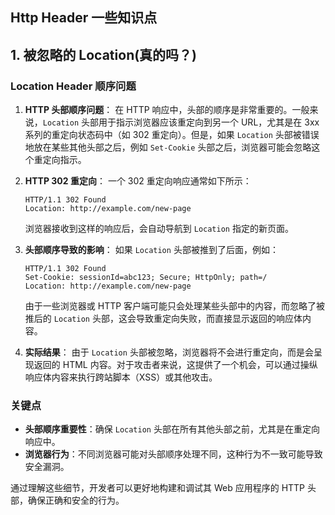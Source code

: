 ## Http Header 一些知识点

## 1. 被忽略的 Location(真的吗？)

### Location Header 顺序问题

1.  **HTTP 头部顺序问题**： 在 HTTP 响应中，头部的顺序是非常重要的。一般来说，`Location` 头部用于指示浏览器应该重定向到另一个 URL，尤其是在 3xx 系列的重定向状态码中（如 302 重定向）。但是，如果 `Location` 头部被错误地放在某些其他头部之后，例如 `Set-Cookie` 头部之后，浏览器可能会忽略这个重定向指示。
    
2.  **HTTP 302 重定向**： 一个 302 重定向响应通常如下所示：
    
    ```http
    HTTP/1.1 302 Found
    Location: http://example.com/new-page
    ```
    
    浏览器接收到这样的响应后，会自动导航到 `Location` 指定的新页面。
    
3.  **头部顺序导致的影响**： 如果 `Location` 头部被推到了后面，例如：
    
    ```http
    HTTP/1.1 302 Found
    Set-Cookie: sessionId=abc123; Secure; HttpOnly; path=/
    Location: http://example.com/new-page
    ```
    
    由于一些浏览器或 HTTP 客户端可能只会处理某些头部中的内容，而忽略了被推后的 `Location` 头部，这会导致重定向失败，而直接显示返回的响应体内容。
    
4.  **实际结果**： 由于 `Location` 头部被忽略，浏览器将不会进行重定向，而是会呈现返回的 HTML 内容。对于攻击者来说，这提供了一个机会，可以通过操纵响应体内容来执行跨站脚本（XSS）或其他攻击。
    

### 关键点

-   **头部顺序重要性**：确保 `Location` 头部在所有其他头部之前，尤其是在重定向响应中。
-   **浏览器行为**：不同浏览器可能对头部顺序处理不同，这种行为不一致可能导致安全漏洞。

通过理解这些细节，开发者可以更好地构建和调试其 Web 应用程序的 HTTP 头部，确保正确和安全的行为。

